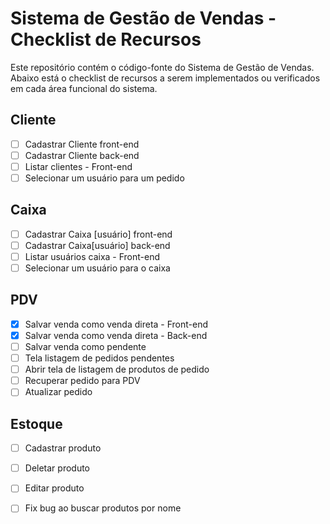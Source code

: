 # Sistema de Gestão de Vendas - Checklist de Recursos

Este repositório contém o código-fonte do Sistema de Gestão de Vendas. Abaixo está o checklist de recursos a serem implementados ou verificados em cada área funcional do sistema.

## Cliente
- [ ] Cadastrar Cliente front-end
- [ ] Cadastrar Cliente back-end
- [ ] Listar clientes - Front-end
- [ ] Selecionar um usuário para um pedido

## Caixa
- [ ] Cadastrar Caixa [usuário] front-end
- [ ] Cadastrar Caixa[usuário] back-end
- [ ] Listar usuários caixa - Front-end
- [ ] Selecionar um usuário para o caixa

## PDV
- [x] Salvar venda como venda direta - Front-end
- [x] Salvar venda como venda direta - Back-end
- [ ] Salvar venda como pendente
- [ ] Tela listagem de pedidos pendentes
- [ ] Abrir tela de listagem de produtos de pedido
- [ ] Recuperar pedido para PDV
- [ ] Atualizar pedido

## Estoque
- [ ] Cadastrar produto
- [ ] Deletar produto
- [ ] Editar produto
- [ ] Fix bug ao buscar produtos por nome


